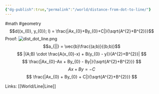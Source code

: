 ```yaml
---
{"dg-publish":true,"permalink":"/world/distance-from-dot-to-line/"}
---
```


#math #geometry 
$$d((x_{0}, y_{0}); l) = \frac{|Ax_{0}+By_{0}+C|}{\sqrt{A^{2}+B^{2}}}$$
Proof:
![dist_dot_line.png](/img/user/Files/dist_dot_line.png)
$$a_{||} = \vec{b}\frac{(a;b)}{(b;b)}$$
$$
|(A;B) \cdot \frac{A(x_{0}-x) + B(y_{0} - y)}{A^{2}+B^{2}}|
$$
$$
\frac{|Ax_{0}-Ax + By_{0} - By|}{\sqrt{A^{2}+B^{2}}}
$$
$$Ax + By = -C$$
$$
\frac{|Ax_{0} + By_{0} + C|}{\sqrt{A^{2}+B^{2}}}
$$

Links: [[World/Line\|Line]] 